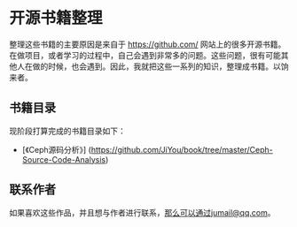 开源书籍整理
===================

整理这些书籍的主要原因是来自于 https://github.com/ 网站上的很多开源书籍。
在做项目，或者学习的过程中，自己会遇到非常多的问题。这些问题，很有可能其
他人在做的时候，也会遇到。因此，我就把这些一系列的知识，整理成书籍。以饷来者。

## 书籍目录

现阶段打算完成的书籍目录如下：
  - [《Ceph源码分析》] (https://github.com/JiYou/book/tree/master/Ceph-Source-Code-Analysis)

## 联系作者

如果喜欢这些作品，并且想与作者进行联系，那么可以通过jumail@qq.com。


